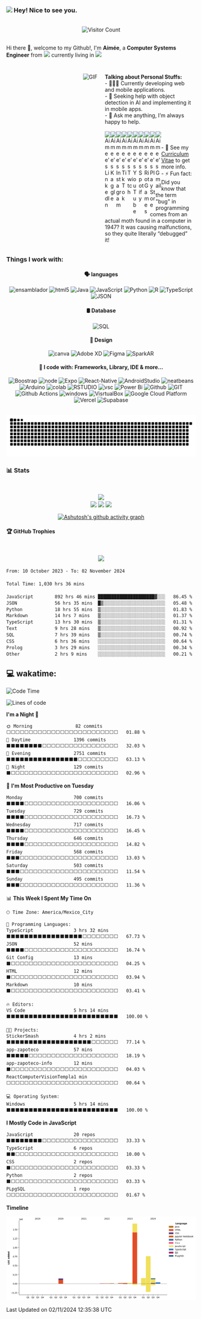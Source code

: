 ### <img src="https://slackmojis.com/emojis/10796-among_us_party/download" width="30"/> Hey! Nice to see you.

<br>
<div align="center">
    <img src="https://profile-counter.glitch.me/{EmePin}/count.svg" alt="Visitor Count">
</div>
<br>


Hi there 👋, welcome to my Github!, I'm **Aimée**, a **Computer Systems Engineer** from <img src="https://cdn-icons-png.flaticon.com/512/630/630615.png" width="13"/> currently living in <img src="https://cdn-icons-png.flaticon.com/512/630/630615.png" width="13"/> 
<br>
<br>



<div style="display: flex; justify-content: space-between;">

  <div style="flex: 1; padding: 10px;">
    <img align="right" alt="GIF" src="https://media.giphy.com/media/137EaR4vAOCn1S/giphy.gif" />
  </div>

  <div style="flex: 1; padding: 10px;">
    <strong>Talking about Personal Stuffs:</strong><br>
    - 👩🏻‍💻 Currently developing web and mobile applications.<br>
    - 🤝 Seeking help with object detection in AI and implementing it in mobile apps.<br>
    - 💬 Ask me anything, I’m always happy to help.<br><br>
    <a href="https://www.linkedin.com/in/aimee-pineda/">
      <img align="left" alt="Aimee's LinkedIn" width="15px" src="https://cdn.jsdelivr.net/npm/simple-icons@v3/icons/linkedin.svg" />
    </a>
    <a href="https://www.kaggle.com/aimepinedanivn">
      <img align="left" alt="Aimee's Kaggle" width="15px" src="https://cdn.jsdelivr.net/npm/simple-icons@v3/icons/kaggle.svg" />
    </a>
    <a href="https://www.instagram.com/ai.meine/">
      <img align="left" alt="Aimee's Instagram" width="15px" src="https://cdn.jsdelivr.net/npm/simple-icons@v3/icons/instagram.svg" />
    </a>
    <a href="https://tiktok.com/@emebrou">
      <img align="left" alt="Aimee's TikTok" width="15px" src="https://cdn.jsdelivr.net/npm/simple-icons@v3/icons/tiktok.svg" />
    </a>
    <a href="https://twitch.tv/eme_aim">
      <img align="left" alt="Aimee's Twitch" width="15px" src="https://cdn.jsdelivr.net/npm/simple-icons@v3/icons/twitch.svg" />
    </a>
    <a href="https://youtube.com/@aimeepineda8400">
      <img align="left" alt="Aimee's YouTube" width="15px" src="https://cdn.jsdelivr.net/npm/simple-icons@v3/icons/youtube.svg" />
    </a>
    <a href="https://open.spotify.com/user/22fnpkcydd7ignrvtbjlwh5di?si=0aaf6a524d774099">
      <img align="left" alt="Aimee's Spotify" width="15px" src="https://cdn.jsdelivr.net/npm/simple-icons@v3/icons/spotify.svg" />
    </a>
    <a href="https://www.riotgames.com/sherblocked">
      <img align="left" alt="Aimee's Riot Games" width="15px" src="https://cdn.jsdelivr.net/npm/simple-icons@v3/icons/riotgames.svg" />
    </a>
    <a href="https://play.google.com/store/apps/developer?id=Aim%C3%A9e+Pineda">
      <img align="left" alt="Aimee's Play Store" width="15px" src="https://cdn.jsdelivr.net/npm/simple-icons@v3/icons/googleplay.svg" />
    </a>
    <a href="mailto:aimeepinedanivon@gmail.com">
      <img align="left" alt="Aimee's Gmail" width="15px" src="https://cdn.jsdelivr.net/npm/simple-icons@v3/icons/gmail.svg" />
    </a>
    <br><br>
    - 📝 See my <a href="https://drive.google.com/file/d/1q_ATZsO9c488VUxj1JuU--ZYe9IEqp4-/view?usp=sharing">Curriculum Vitae</a> to get more info.<br>
    - ⚡ Fun fact: Did you know that the term "bug" in programming comes from an actual moth found in a computer in 1947? It was causing malfunctions, so they quite literally “debugged” it!
  </div>

</div>




### Things I work with:

<div align="center">

<h4>🗣️ languages</h4>

![ensamblador](https://img.shields.io/badge/Assembly-654FF0?style=flat-square&logo=Assembly&logoColor=white)
![html5](https://img.shields.io/badge/HTML5-E34F26?style=flat-square&logo=html5&logoColor=white) 
![Java](https://img.shields.io/badge/java-%23ED8B00.svg?style=flat-square&logo=java&logoColor=white) 
![JavaScript](https://img.shields.io/badge/JavaScript-323330?style=flat-square&logo=javascript&logoColor=F7DF1E) 
![Python](https://img.shields.io/badge/python-3670A0?style=flat-square&logo=python&logoColor=ffdd54) 
![R](https://img.shields.io/badge/R-276DC3?style=flat-square&logo=r&logoColor=white) 
![TypeScript](https://img.shields.io/badge/TypeScript-007ACC?style=flat-square&logo=typescript&logoColor=white)
![JSON](https://img.shields.io/badge/JSON-000000?style=flat-square&logo=json&logoColor=white)

<h4>🛢 Database</h4>

![SQL](https://img.shields.io/badge/SQL-003B57?style=flat-square&logo=postgresql&logoColor=white)

<h4>🎨 Design</h4>

![canva](https://img.shields.io/badge/Canva-%2300C4CC.svg?&style=flat-square&logo=Canva&logoColor=white) 
![Adobe XD](https://img.shields.io/badge/Adobe%20XD-470137?style=flat-square&logo=Adobe%20XD&logoColor=#FF61F6) 
![Figma](https://img.shields.io/badge/Figma-F24E1E?style=flat-square&logo=figma&logoColor=white) 
![SparkAR](https://img.shields.io/badge/Spark%20AR-FF5C83?style=flat-square&logo=SparkAR&logoColor=white)

<h4>🚀 I code with: Frameworks, Library, IDE & more...</h4>

![Boostrap](https://img.shields.io/badge/Bootstrap-563D7C?style=flat-square&logo=bootstrap&logoColor=white) 
![node](https://img.shields.io/badge/Node.js-339933?style=flat-square&logo=nodedotjs&logoColor=white) 
![Expo](https://img.shields.io/badge/Expo-1B1F23?style=flat-square&logo=expo&logoColor=white) 
![React-Native](https://img.shields.io/badge/React_Native-20232A?style=flat-square&logo=react&logoColor=61DAFB) 
![AndroidStudio](https://img.shields.io/badge/Android_Studio-3DDC84?style=flat-square&logo=android-studio&logoColor=white) 
![neatbeans](https://img.shields.io/badge/apache%20netbeans-1B6AC6?style=flat-square&logo=apache%20netbeans%20IDE&logoColor=white) 
![Arduino](https://img.shields.io/badge/Arduino_IDE-00979D?style=flat-square&logo=arduino&logoColor=white) 
![colab](https://img.shields.io/badge/Colab-F9AB00?style=flat-square&logo=googlecolab&color=525252) 
![RSTUDIO](https://img.shields.io/badge/RStudio-75AADB?style=flat-square&logo=RStudio&logoColor=white) 
![vsc](https://img.shields.io/badge/VSCode-0078D4?style=flat-square&logo=visual%20studio%20code&logoColor=white) 
![Power Bi](https://img.shields.io/badge/PowerBI-F2C811?style=flat-square&logo=Power%20BI&logoColor=white) 
![Github](https://img.shields.io/badge/GitHub%20Pages-222222?style=flat-square&logo=GitHub%20Pages&logoColor=white) 
![GIT](https://img.shields.io/badge/GIT-E44C30?style=flat-square&logo=git&logoColor=white) 
![Github Actions](https://img.shields.io/badge/Github%20Actions-282a2e?style=flat-square&logo=githubactions&logoColor=367cfe) 
![windows](https://img.shields.io/badge/Windows-0078D6?style=flat-square&logo=windows&logoColor=white) 
![VisrtualBox](https://img.shields.io/badge/VirtualBox-21416b?style=flat-square&logo=VirtualBox&logoColor=white) 
![Google Cloud Platform](https://img.shields.io/badge/Google%20Cloud%20Platform-4285F4?style=flat-square&logo=googlecloud&logoColor=white)
![Vercel](https://img.shields.io/badge/Vercel-000000?style=flat-square&logo=vercel&logoColor=white)
![Supabase](https://img.shields.io/badge/Supabase-%233DAF4B.svg?style=flat-square&logo=supabase&logoColor=white) 

</div>
<br>

<div align="center">
    <img src="https://github.com/EmePin/EmePin/blob/output/github-snake.svg" alt="snake gif"/>
</div>

### 📊 Stats
<br>

<div align="center">
	
 
![](https://github-profile-summary-cards.vercel.app/api/cards/profile-details?username=EmePin&theme=dracula)	
[![](https://github-readme-stats.vercel.app/api?username=emepin&theme=dracula&hide_border=false&include_all_commits=true&count_private=false&show_icons=true)](https://github.com/emepin/github-readme-stats)
![](https://github-readme-streak-stats.herokuapp.com/?user=emepin&theme=dracula&hide_border=false)
![](https://github-readme-stats.vercel.app/api/top-langs/?username=emepin&theme=dracula&hide_border=false&include_all_commits=true&count_private=false&layout=compact)

[![Ashutosh's github activity graph](https://github-readme-activity-graph.vercel.app/graph?username=EmePin&theme=dracula)](https://github.com/EmePin/github-readme-activity-graph)





</div>

####   🏆 GitHub Trophies

<br>
<div align="center">
	
![](https://github-profile-trophy.vercel.app/?username=emepin&theme=dracula&no-frame=false&no-bg=false&margin-w=20)

</div>
















<!-- spoty
![Alt text](https://spotify-recently-played-readme.vercel.app/api?user=22fnpkcydd7ignrvtbjlwh5di)

![Alt text](https://spotify-recently-played-readme.vercel.app/api?user=22fnpkcydd7ignrvtbjlwh5di&count={count})

![Alt text](https://spotify-recently-played-readme.vercel.app/api?user=22fnpkcydd7ignrvtbjlwh5di&unique={true|1|on|yes}) 

![Alt text](https://spotify-recently-played-readme.vercel.app/api?user=22fnpkcydd7ignrvtbjlwh5di&unique={true|1|on|yes})
-->








<div align="left">
	<!--START_SECTION:aim-->

```txt
From: 10 October 2023 - To: 02 November 2024

Total Time: 1,030 hrs 36 mins

JavaScript        892 hrs 46 mins █████████████████████▓░░░   86.45 %
JSON              56 hrs 35 mins  █▒░░░░░░░░░░░░░░░░░░░░░░░   05.48 %
Python            18 hrs 55 mins  ▒░░░░░░░░░░░░░░░░░░░░░░░░   01.83 %
Markdown          14 hrs 7 mins   ▒░░░░░░░░░░░░░░░░░░░░░░░░   01.37 %
TypeScript        13 hrs 30 mins  ▒░░░░░░░░░░░░░░░░░░░░░░░░   01.31 %
Text              9 hrs 28 mins   ▒░░░░░░░░░░░░░░░░░░░░░░░░   00.92 %
SQL               7 hrs 39 mins   ▒░░░░░░░░░░░░░░░░░░░░░░░░   00.74 %
CSS               6 hrs 36 mins   ░░░░░░░░░░░░░░░░░░░░░░░░░   00.64 %
Prolog            3 hrs 29 mins   ░░░░░░░░░░░░░░░░░░░░░░░░░   00.34 %
Other             2 hrs 9 mins    ░░░░░░░░░░░░░░░░░░░░░░░░░   00.21 %
```

<!--END_SECTION:aim-->
</div>




## 💻 wakatime:

<!--START_SECTION:waka-->
![Code Time](http://img.shields.io/badge/Code%20Time-1%2C032%20hrs%2045%20mins-blue)

![Lines of code](https://img.shields.io/badge/From%20Hello%20World%20I%27ve%20Written-3.0%20million%20lines%20of%20code-blue)

**I'm a Night 🦉** 

```text
🌞 Morning                82 commits          ⬜⬜⬜⬜⬜⬜⬜⬜⬜⬜⬜⬜⬜⬜⬜⬜⬜⬜⬜⬜⬜⬜⬜⬜⬜   01.88 % 
🌆 Daytime                1396 commits        ⬛⬛⬛⬛⬛⬛⬛⬛⬜⬜⬜⬜⬜⬜⬜⬜⬜⬜⬜⬜⬜⬜⬜⬜⬜   32.03 % 
🌃 Evening                2751 commits        ⬛⬛⬛⬛⬛⬛⬛⬛⬛⬛⬛⬛⬛⬛⬛⬛⬜⬜⬜⬜⬜⬜⬜⬜⬜   63.13 % 
🌙 Night                  129 commits         ⬛⬜⬜⬜⬜⬜⬜⬜⬜⬜⬜⬜⬜⬜⬜⬜⬜⬜⬜⬜⬜⬜⬜⬜⬜   02.96 % 
```
📅 **I'm Most Productive on Tuesday** 

```text
Monday                   700 commits         ⬛⬛⬛⬛⬜⬜⬜⬜⬜⬜⬜⬜⬜⬜⬜⬜⬜⬜⬜⬜⬜⬜⬜⬜⬜   16.06 % 
Tuesday                  729 commits         ⬛⬛⬛⬛⬜⬜⬜⬜⬜⬜⬜⬜⬜⬜⬜⬜⬜⬜⬜⬜⬜⬜⬜⬜⬜   16.73 % 
Wednesday                717 commits         ⬛⬛⬛⬛⬜⬜⬜⬜⬜⬜⬜⬜⬜⬜⬜⬜⬜⬜⬜⬜⬜⬜⬜⬜⬜   16.45 % 
Thursday                 646 commits         ⬛⬛⬛⬛⬜⬜⬜⬜⬜⬜⬜⬜⬜⬜⬜⬜⬜⬜⬜⬜⬜⬜⬜⬜⬜   14.82 % 
Friday                   568 commits         ⬛⬛⬛⬜⬜⬜⬜⬜⬜⬜⬜⬜⬜⬜⬜⬜⬜⬜⬜⬜⬜⬜⬜⬜⬜   13.03 % 
Saturday                 503 commits         ⬛⬛⬛⬜⬜⬜⬜⬜⬜⬜⬜⬜⬜⬜⬜⬜⬜⬜⬜⬜⬜⬜⬜⬜⬜   11.54 % 
Sunday                   495 commits         ⬛⬛⬛⬜⬜⬜⬜⬜⬜⬜⬜⬜⬜⬜⬜⬜⬜⬜⬜⬜⬜⬜⬜⬜⬜   11.36 % 
```


📊 **This Week I Spent My Time On** 

```text
🕑︎ Time Zone: America/Mexico_City

💬 Programming Languages: 
TypeScript               3 hrs 32 mins       ⬛⬛⬛⬛⬛⬛⬛⬛⬛⬛⬛⬛⬛⬛⬛⬛⬛⬜⬜⬜⬜⬜⬜⬜⬜   67.73 % 
JSON                     52 mins             ⬛⬛⬛⬛⬜⬜⬜⬜⬜⬜⬜⬜⬜⬜⬜⬜⬜⬜⬜⬜⬜⬜⬜⬜⬜   16.74 % 
Git Config               13 mins             ⬛⬜⬜⬜⬜⬜⬜⬜⬜⬜⬜⬜⬜⬜⬜⬜⬜⬜⬜⬜⬜⬜⬜⬜⬜   04.25 % 
HTML                     12 mins             ⬛⬜⬜⬜⬜⬜⬜⬜⬜⬜⬜⬜⬜⬜⬜⬜⬜⬜⬜⬜⬜⬜⬜⬜⬜   03.94 % 
Markdown                 10 mins             ⬛⬜⬜⬜⬜⬜⬜⬜⬜⬜⬜⬜⬜⬜⬜⬜⬜⬜⬜⬜⬜⬜⬜⬜⬜   03.41 % 

🔥 Editors: 
VS Code                  5 hrs 14 mins       ⬛⬛⬛⬛⬛⬛⬛⬛⬛⬛⬛⬛⬛⬛⬛⬛⬛⬛⬛⬛⬛⬛⬛⬛⬛   100.00 % 

🐱‍💻 Projects: 
StickerSmash             4 hrs 2 mins        ⬛⬛⬛⬛⬛⬛⬛⬛⬛⬛⬛⬛⬛⬛⬛⬛⬛⬛⬛⬜⬜⬜⬜⬜⬜   77.14 % 
app-zapoteco             57 mins             ⬛⬛⬛⬛⬛⬜⬜⬜⬜⬜⬜⬜⬜⬜⬜⬜⬜⬜⬜⬜⬜⬜⬜⬜⬜   18.19 % 
app-zapoteco-info        12 mins             ⬛⬜⬜⬜⬜⬜⬜⬜⬜⬜⬜⬜⬜⬜⬜⬜⬜⬜⬜⬜⬜⬜⬜⬜⬜   04.03 % 
ReactComputerVisionTempla1 min               ⬜⬜⬜⬜⬜⬜⬜⬜⬜⬜⬜⬜⬜⬜⬜⬜⬜⬜⬜⬜⬜⬜⬜⬜⬜   00.64 % 

💻 Operating System: 
Windows                  5 hrs 14 mins       ⬛⬛⬛⬛⬛⬛⬛⬛⬛⬛⬛⬛⬛⬛⬛⬛⬛⬛⬛⬛⬛⬛⬛⬛⬛   100.00 % 
```

**I Mostly Code in JavaScript** 

```text
JavaScript               20 repos            ⬛⬛⬛⬛⬛⬛⬛⬛⬜⬜⬜⬜⬜⬜⬜⬜⬜⬜⬜⬜⬜⬜⬜⬜⬜   33.33 % 
TypeScript               6 repos             ⬛⬛⬜⬜⬜⬜⬜⬜⬜⬜⬜⬜⬜⬜⬜⬜⬜⬜⬜⬜⬜⬜⬜⬜⬜   10.00 % 
CSS                      2 repos             ⬛⬜⬜⬜⬜⬜⬜⬜⬜⬜⬜⬜⬜⬜⬜⬜⬜⬜⬜⬜⬜⬜⬜⬜⬜   03.33 % 
Python                   2 repos             ⬛⬜⬜⬜⬜⬜⬜⬜⬜⬜⬜⬜⬜⬜⬜⬜⬜⬜⬜⬜⬜⬜⬜⬜⬜   03.33 % 
PLpgSQL                  1 repo              ⬜⬜⬜⬜⬜⬜⬜⬜⬜⬜⬜⬜⬜⬜⬜⬜⬜⬜⬜⬜⬜⬜⬜⬜⬜   01.67 % 
```



**Timeline**

![Lines of Code chart](https://raw.githubusercontent.com/EmePin/EmePin/main/assets/bar_graph.png)


 Last Updated on 02/11/2024 12:35:38 UTC
<!--END_SECTION:waka-->



